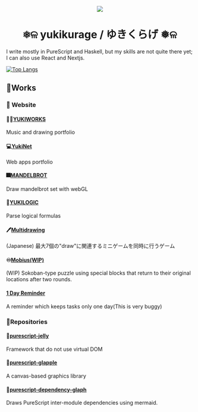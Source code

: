 <p align="center">
  <img src="https://user-images.githubusercontent.com/55534323/146294420-152850eb-3a83-46bb-9f74-7f124af81036.png" />
</p>
<h1 align="center">❅ଳ yukikurage / ゆきくらげ ❅ଳ</h1>

I write mostly in PureScript and Haskell, but my skills are not quite there yet; I can also use React and Nextjs.

[![Top Langs](https://github-readme-stats.vercel.app/api/top-langs/?username=yukikurage&layout=compact&exclude_repo=comp-programming-cabal)](https://github.com/anuraghazra/github-readme-stats)

## 📖Works

### 📄 Website

#### 🧑‍💻[YUKIWORKS](https://yukikurage.github.io/portfolio/)

Music and drawing portfolio

#### 💻[YukiNet](https://yukikurage.github.io/web-portfolio/#/about)

Web apps portfolio

#### 🎆[MANDELBROT](https://yukikurage.github.io/mandelbrot/)

Draw mandelbrot set with webGL

#### 🤔[YUKILOGIC](https://yukikurage.github.io/logic-circuit/)

Parse logical formulas

#### 🖊️[Multidrawing](https://yukikurage.trap.show/hackathon_21winter_19/)

(Japanese) 最大7個の"draw"に関連するミニゲームを同時に行うゲーム

#### ♾️[Mobius(WIP)](https://yukikurage.github.io/mobius/)

(WIP) Sokoban-type puzzle using special blocks that return to their original locations after two rounds.

#### [1 Day Reminder](https://github.com/yukikurage/1-day-reminder)

A reminder which keeps tasks only one day(This is very buggy)

### 🧰Repositories

#### 🍮[purescript-jelly](https://github.com/yukikurage/purescript-jelly)

Framework that do not use virtual DOM

#### 🍎[purescript-glapple](https://github.com/yukikurage/purescript-glapple)

A canvas-based graphics library

#### 🌲[purescript-dependency-glaph](https://github.com/yukikurage/purescript-dependency-graph)

Draws PureScript inter-module dependencies using mermaid.


